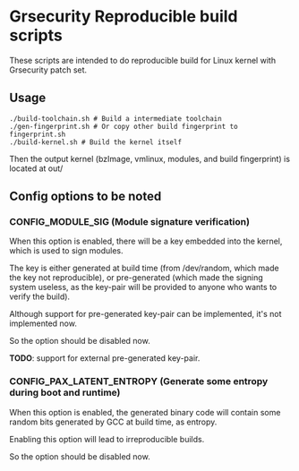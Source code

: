 # Grsecurity Reproducible build scripts

These scripts are intended to do reproducible build for Linux kernel with Grsecurity patch set.

## Usage

```
./build-toolchain.sh # Build a intermediate toolchain
./gen-fingerprint.sh # Or copy other build fingerprint to fingerprint.sh
./build-kernel.sh # Build the kernel itself
```

Then the output kernel (bzImage, vmlinux, modules, and build fingerprint) is located at out/

## Config options to be noted

### CONFIG_MODULE_SIG (Module signature verification)

When this option is enabled, there will be a key embedded into the kernel, which is used to sign modules.

The key is either generated at build time (from /dev/random, which made the key not reproducible), or pre-generated (which made the signing system useless, as the key-pair will be provided to anyone who wants to verify the build).

Although support for pre-generated key-pair can be implemented, it's not implemented now.

So the option should be disabled now.

**TODO**: support for external pre-generated key-pair.

### CONFIG_PAX_LATENT_ENTROPY (Generate some entropy during boot and runtime)

When this option is enabled, the generated binary code will contain some random bits generated by GCC at build time, as entropy.

Enabling this option will lead to irreproducible builds.

So the option should be disabled now.
